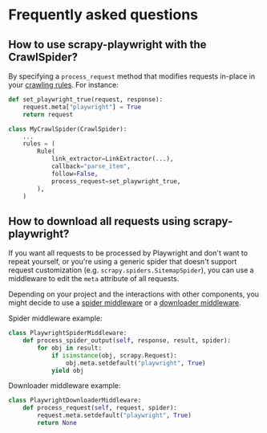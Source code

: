 # Frequently asked questions


## How to use scrapy-playwright with the CrawlSpider?

By specifying a `process_request` method that modifies requests in-place in your
[crawling rules](https://docs.scrapy.org/en/latest/topics/spiders.html#scrapy.spiders.Rule).
For instance:

```python
def set_playwright_true(request, response):
    request.meta["playwright"] = True
    return request

class MyCrawlSpider(CrawlSpider):
    ...
    rules = (
        Rule(
            link_extractor=LinkExtractor(...),
            callback="parse_item",
            follow=False,
            process_request=set_playwright_true,
        ),
    )
```


## How to download all requests using scrapy-playwright?

If you want all requests to be processed by Playwright and don't want to repeat
yourself, or you're using a generic spider that doesn't support request
customization (e.g. `scrapy.spiders.SitemapSpider`), you can use a middleware
to edit the `meta` attribute of all requests.

Depending on your project and the interactions with other components, you might
decide to use a
[spider middleware](https://docs.scrapy.org/en/latest/topics/spider-middleware.html)
or a
[downloader middleware](https://docs.scrapy.org/en/latest/topics/downloader-middleware.html).

Spider middleware example:

```python
class PlaywrightSpiderMiddleware:
    def process_spider_output(self, response, result, spider):
        for obj in result:
            if isinstance(obj, scrapy.Request):
                obj.meta.setdefault("playwright", True)
            yield obj
```

Downloader middleware example:

```python
class PlaywrightDownloaderMiddleware:
    def process_request(self, request, spider):
        request.meta.setdefault("playwright", True)
        return None
```
